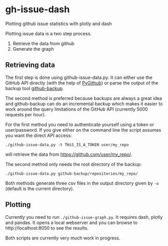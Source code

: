 # gh-issue-dash
Plotting github issue statistics with plotly and dash

Plotting issue data is a two step process.
1. Retrieve the data from github
2. Generate the graph

## Retrieving data
The first step is done using github-issue-data.py. It can either use the GitHub API directly
(with the help of [PyGithub](https://github.com/PyGithub/PyGithub/)) or parse the output of
the backup tool [github-backup](https://github.com/josegonzalez/python-github-backup/).

The second method is preferred because backups are always a great idea and github-backup can 
do an incremental backup which makes it easier to work around the query limitations of the 
GitHub API (currently 5000 requests per hour).

For the first method you need to authenticate yourself using a token or user/password. 
If you give either on the command line the script assumes you want the direct API access:
```
./github-issue-data.py -t THiS_IS_A_TOKEN user/my_repo
```
will retrieve the data from https://github.com/user/my_repo/.

The second method only needs the root directory of the backup:
```
./github-issue-data.py github-backup/repositories/my_repo/
```
Both methods generate three csv files in the output directory given by `-o` (default is the current directory).

## Plotting
Currently you need to run `./github-issue-graph.py`. It requires dash, plotly and pandas.
It opens a local webserver and you can browse to http://localhost:8050 to see the results.

Both scripts are currently very much work in progress.
